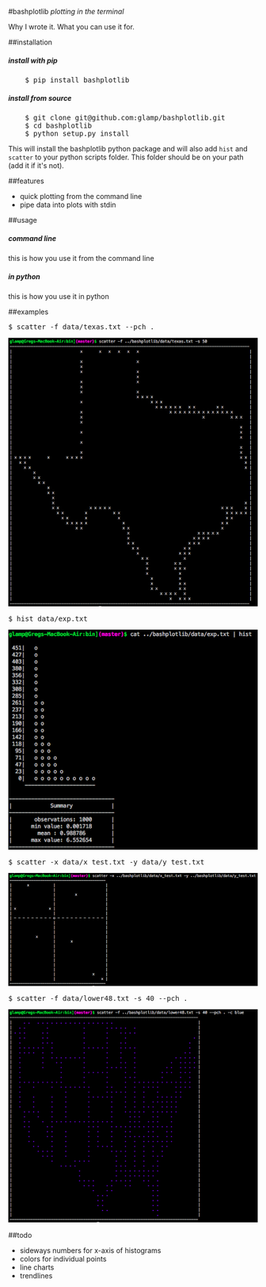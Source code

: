 #bashplotlib
*plotting in the terminal*

<p>Why I wrote it. What you can use it for.</p>

##installation
<h5>install with pip</h5>
<pre>
	$ pip install bashplotlib
</pre>
<h5>install from source</h5>
<pre>
	$ git clone git@github.com:glamp/bashplotlib.git
	$ cd bashplotlib
	$ python setup.py install
</pre>

<p>This will install the bashplotlib python package and will also add <code>hist</code> and <code>scatter</code> 
to your python scripts folder. This folder should be on your path (add it if it's not).</p>

##features
<ul>
    <li>quick plotting from the command line</li>
    <li>pipe data into plots with stdin</li>
</ul>

##usage
<h5>command line</h5>
<p>this is how you use it from the command line</p>
<h5>in python</h5>
<p>this is how you use it in python</p>

##examples
<pre>$ scatter -f data/texas.txt --pch .</pre>
<img src="examples/texas.png">

<pre>$ hist data/exp.txt</pre>
<img src="examples/histogram.png">

<pre>$ scatter -x data/x_test.txt -y data/y_test.txt</pre>
<img src="examples/scatter.png">

<pre>$ scatter -f data/lower48.txt -s 40 --pch .</pre>
<img src="examples/usa.png">

##todo
<ul>
	<li>sideways numbers for x-axis of histograms</li>
	<li>colors for individual points</li>
	<li>line charts</li>
	<li>trendlines</li>
</ul>

